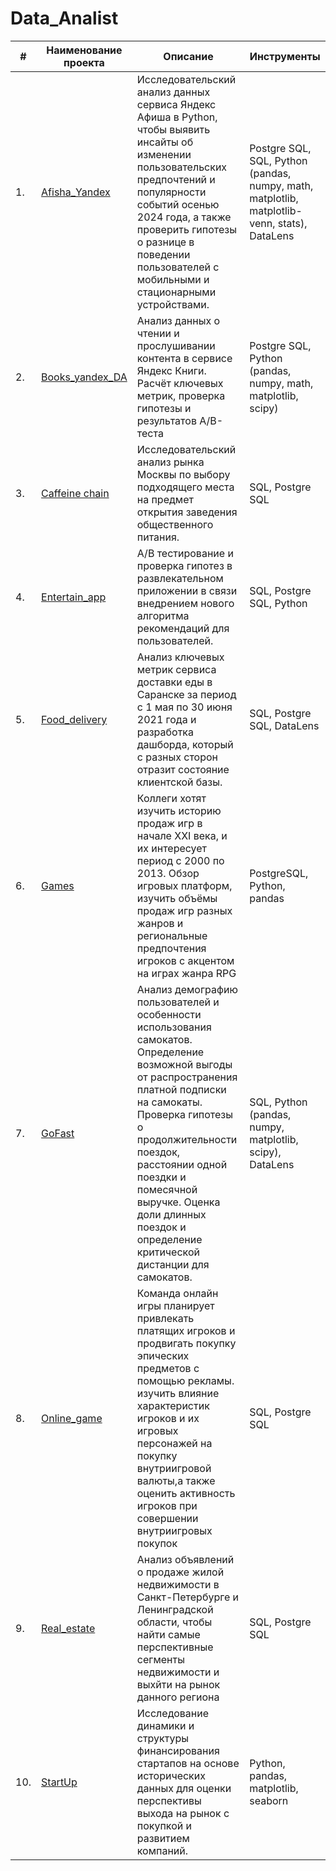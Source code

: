 # Data_Analist



| #        | Наименование проекта                                                                                                                                                     | Описание                                                                                                                                                                                                                                                                                                                                                                                                      | Инструменты                                                              |
| -------- | ------------------------------------------------------------------------------------------------------------------------------------------------------------------------------------------- | --------------------------------------------------------------------------------------------------------------------------------------------------------------------------------------------------------------------------------------------------------------------------------------------------------------------------------------------------------------------------------------------------------------------- | ----------------------------------------------------------------------------------- |
| 1.       | [Afisha_Yandex](https://github.com/dalv119/Data_Analist/tree/main/Afisha_Yandex)                                                                                                                            | Исследовательский анализ данных сервиса Яндекс Афиша в Python, чтобы выявить инсайты об изменении пользовательских предпочтений и популярности событий осенью 2024 года, а также проверить гипотезы о разнице в поведении пользователей с мобильными и стационарными устройствами.                                                                                                                                                                                                                                                                                    | Postgre SQL, SQL, Python (pandas, numpy, math, matplotlib, matplotlib-venn, stats), DataLens                                   |
| 2. | [Books_yandex_DA](https://github.com/dalv119/Data_Analist/tree/main/Books_yandex_DA)                                                                                                                           | Анализ данных о чтении и прослушивании контента в сервисе Яндекс Книги. Расчёт ключевых метрик, проверка гипотезы и результатов А/В-теста                                                                    | Postgre SQL, Python (pandas, numpy, math, matplotlib, scipy)                                   |
| 3.       | [Caffeine chain](https://github.com/dalv119/Data_Analist/tree/main/Caffeine%20chain)                                                                                                                              | Исследовательский анализ рынка Москвы по выбору подходящего места на предмет открытия заведения общественного питания.                                                                                                                                                                                                                                                             | SQL, Postgre SQL                                                                   |
| 4.       | [Entertain_app](https://github.com/dalv119/Data_Analist/tree/main/Entertain_app)                                                                                                          | А/В тестирование и проверка гипотез в развлекательном приложении в связи внедрением нового алгоритма рекомендаций для пользователей.                                                                                                                                                                                                                                                                                                                                  | SQL, Postgre SQL, Python                                                           |
| 5.       | [Food_delivery](https://github.com/dalv119/Data_Analist/tree/main/Food_delivery)                                                                                  | Анализ ключевых метрик сервиса доставки еды в Саранске за период с 1 мая по 30 июня 2021 года и разработка дашборда, который с разных сторон отразит состояние клиентской базы. | SQL, Postgre SQL, DataLens                                          |
| 6.       | [Games](https://github.com/dalv119/Data_Analist/tree/main/Games)                                                                                                   | Коллеги хотят изучить историю продаж игр в начале XXI века, и их интересует период с 2000 по 2013. Обзор игровых платформ, изучить объёмы продаж игр разных жанров и региональные предпочтения игроков с акцентом на играх жанра RPG                                                                                                                                                                                                                                                     | PostgreSQL, Python, pandas                                  |
| 7.       | [GoFast](https://github.com/dalv119/Data_Analist/tree/main/GoFast) | Анализ демографию пользователей и особенности использования самокатов. Определение возможной выгоды от распространения платной подписки на самокаты. Проверка гипотезы о продолжительности поездок, расстоянии одной поездки и помесячной выручке. Оценка доли длинных поездок и определение критической дистанции для самокатов.                                                                                                                                                                                                                                                           | SQL, Python (pandas, numpy, matplotlib, scipy), DataLens                                    |
| 8.       | [Online_game](https://github.com/dalv119/Data_Analist/tree/main/Online_game)                                                             | Команда онлайн игры планирует привлекать платящих игроков и продвигать покупку эпических предметов с помощью рекламы. изучить влияние характеристик игроков и их игровых персонажей на покупку внутриигровой валюты,а также оценить активность игроков при совершении внутриигровых покупок                                                                                                                                                                                                                                                                                                          | SQL, Postgre SQL                                               |
| 9.       | [Real_estate](https://github.com/dalv119/Data_Analist/tree/main/Real_estate)                                                                   | Анализ объявлений о продаже жилой недвижимости в Санкт-Петербурге и Ленинградской области, чтобы найти самые перспективные сегменты недвижимости и выхйти на рынок данного региона                                                                 | SQL, Postgre SQL                              |
| 10.      | [StartUp](https://github.com/dalv119/Data_Analist/tree/main/StartUp)                                              | Исследование динамики и структуры финансирования стартапов на основе исторических данных для оценки перспективы выхода на рынок с покупкой и развитием компаний.                                                                                             | Python, pandas, matplotlib, seaborn |

